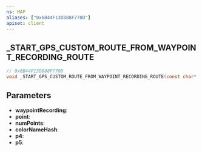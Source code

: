 ```yaml
---
ns: MAP
aliases: ["0x6B44F13D888F770D"]
apiset: client
---
```

## _START_GPS_CUSTOM_ROUTE_FROM_WAYPOINT_RECORDING_ROUTE

```c
// 0x6B44F13D888F770D
void _START_GPS_CUSTOM_ROUTE_FROM_WAYPOINT_RECORDING_ROUTE(const char* waypointRecording,int point,int numPoints,Hash colorNameHash,BOOL p4,BOOL p5);
```


## Parameters
* **waypointRecording**:
* **point**:
* **numPoints**:
* **colorNameHash**:
* **p4**:
* **p5**:



